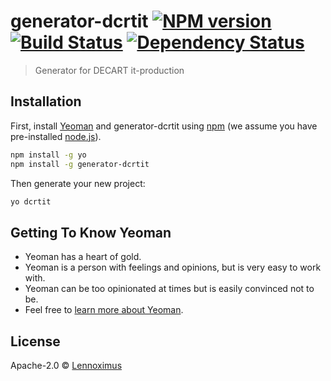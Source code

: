 # generator-dcrtit [![NPM version][npm-image]][npm-url] [![Build Status][travis-image]][travis-url] [![Dependency Status][daviddm-image]][daviddm-url]
> Generator for DECART it-production

## Installation

First, install [Yeoman](http://yeoman.io) and generator-dcrtit using [npm](https://www.npmjs.com/) (we assume you have pre-installed [node.js](https://nodejs.org/)).

```bash
npm install -g yo
npm install -g generator-dcrtit
```

Then generate your new project:

```bash
yo dcrtit
```

## Getting To Know Yeoman

 * Yeoman has a heart of gold.
 * Yeoman is a person with feelings and opinions, but is very easy to work with.
 * Yeoman can be too opinionated at times but is easily convinced not to be.
 * Feel free to [learn more about Yeoman](http://yeoman.io/).

## License

Apache-2.0 © [Lennoximus]()


[npm-image]: https://badge.fury.io/js/generator-dcrtit.svg
[npm-url]: https://npmjs.org/package/generator-dcrtit
[travis-image]: https://travis-ci.org/https://github.com/dcrt/generator-dcrtit.svg?branch=master
[travis-url]: https://travis-ci.org/https://github.com/dcrt/generator-dcrtit
[daviddm-image]: https://david-dm.org/https://github.com/dcrt/generator-dcrtit.svg?theme=shields.io
[daviddm-url]: https://david-dm.org/https://github.com/dcrt/generator-dcrtit
